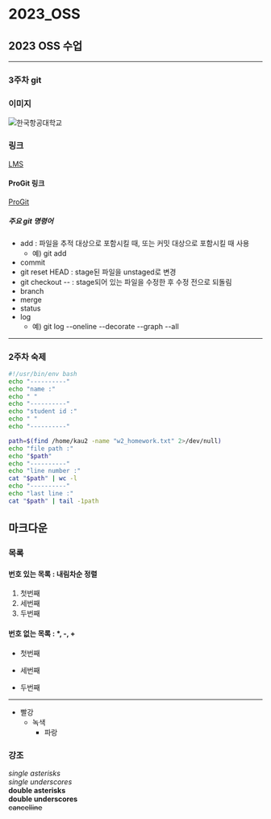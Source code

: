 # 2023_OSS
## 2023 OSS 수업 

-----
### 3주차 git

### 이미지
![한국항공대학교](https://user-images.githubusercontent.com/127311402/227466428-8cf8c40b-e24e-4485-a89d-c99b79110023.png)


### 링크   
[LMS](https://lms.kau.ac.kr "항공대학교 강의관리시스템")

#### ProGit 링크
[ProGit](https://git-scm.com/book/ko/v2 "git 문서, 한국어")


##### 주요 git 명령어
* add : 파일을 추적 대상으로 포함시킬 때, 또는 커밋 대상으로 포함시킬 때 사용
    * 예) git add <file name>
* commit
* git reset HEAD <file> : stage된 파일을 unstaged로 변경
* git checkout -- <file> : stage되어 있는 파일을 수정한 후 수정 전으로 되돌림 
* branch
* merge
* status
* log
    * 예) git log --oneline --decorate --graph --all

------
### 2주차 숙제

```bash
#!/usr/bin/env bash
echo "----------"
echo "name :"
echo " "
echo "----------"
echo "student id :"
echo " "
echo "----------"

path=$(find /home/kau2 -name "w2_homework.txt" 2>/dev/null)
echo "file path :"
echo "$path"
echo "----------"
echo "line number :"
cat "$path" | wc -l
echo "----------"
echo "last line :"
cat "$path" | tail -1path

```

## 마크다운
### 목록
#### 번호 있는 목록 : 내림차순 정렬
1. 첫번째
3. 세번째
2. 두번째

#### 번호 없는 목록 : *, -, +
* 첫번째
- 세번째
+ 두번째
-----
* 빨강
  * 녹색
    * 파랑

### 강조
*single asterisks*    
_single underscores_    
**double asterisks**    
__double underscores__    
~~cancelline~~    
